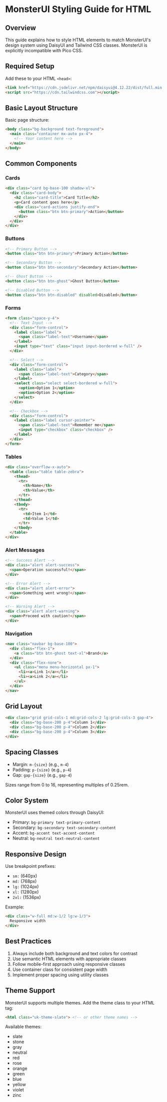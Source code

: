 # MonsterUI Styling Guide for HTML

## Overview
This guide explains how to style HTML elements to match MonsterUI's design system using DaisyUI and Tailwind CSS classes. MonsterUI is explicitly incompatible with Pico CSS.

## Required Setup

Add these to your HTML `<head>`:

```html
<link href="https://cdn.jsdelivr.net/npm/daisyui@4.12.22/dist/full.min.css" rel="stylesheet">
<script src="https://cdn.tailwindcss.com"></script>
```

## Basic Layout Structure

Basic page structure:

```html
<body class="bg-background text-foreground">
  <main class="container mx-auto px-4">
    <!-- Your content here -->
  </main>
</body>
```

## Common Components

### Cards

```html
<div class="card bg-base-100 shadow-xl">
  <div class="card-body">
    <h2 class="card-title">Card Title</h2>
    <p>Card content goes here</p>
    <div class="card-actions justify-end">
      <button class="btn btn-primary">Action</button>
    </div>
  </div>
</div>
```

### Buttons

```html
<!-- Primary Button -->
<button class="btn btn-primary">Primary Action</button>

<!-- Secondary Button -->
<button class="btn btn-secondary">Secondary Action</button>

<!-- Ghost Button -->
<button class="btn btn-ghost">Ghost Button</button>

<!-- Disabled Button -->
<button class="btn btn-disabled" disabled>Disabled</button>
```

### Forms

```html
<form class="space-y-4">
  <!-- Text Input -->
  <div class="form-control">
    <label class="label">
      <span class="label-text">Username</span>
    </label>
    <input type="text" class="input input-bordered w-full" />
  </div>

  <!-- Select -->
  <div class="form-control">
    <label class="label">
      <span class="label-text">Category</span>
    </label>
    <select class="select select-bordered w-full">
      <option>Option 1</option>
      <option>Option 2</option>
    </select>
  </div>

  <!-- Checkbox -->
  <div class="form-control">
    <label class="label cursor-pointer">
      <span class="label-text">Remember me</span>
      <input type="checkbox" class="checkbox" />
    </label>
  </div>
</form>
```

### Tables

```html
<div class="overflow-x-auto">
  <table class="table table-zebra">
    <thead>
      <tr>
        <th>Name</th>
        <th>Value</th>
      </tr>
    </thead>
    <tbody>
      <tr>
        <td>Item 1</td>
        <td>Value 1</td>
      </tr>
    </tbody>
  </table>
</div>
```

### Alert Messages

```html
<!-- Success Alert -->
<div class="alert alert-success">
  <span>Operation successful!</span>
</div>

<!-- Error Alert -->
<div class="alert alert-error">
  <span>Something went wrong!</span>
</div>

<!-- Warning Alert -->
<div class="alert alert-warning">
  <span>Proceed with caution!</span>
</div>
```

### Navigation

```html
<nav class="navbar bg-base-100">
  <div class="flex-1">
    <a class="btn btn-ghost text-xl">Brand</a>
  </div>
  <div class="flex-none">
    <ul class="menu menu-horizontal px-1">
      <li><a>Link 1</a></li>
      <li><a>Link 2</a></li>
    </ul>
  </div>
</nav>
```

## Grid Layout

```html
<div class="grid grid-cols-1 md:grid-cols-2 lg:grid-cols-3 gap-4">
  <div class="bg-base-200 p-4">Column 1</div>
  <div class="bg-base-200 p-4">Column 2</div>
  <div class="bg-base-200 p-4">Column 3</div>
</div>
```

## Spacing Classes

- Margin: `m-{size}` (e.g., `m-4`)
- Padding: `p-{size}` (e.g., `p-4`)
- Gap: `gap-{size}` (e.g., `gap-4`)

Sizes range from 0 to 16, representing multiples of 0.25rem.

## Color System

MonsterUI uses themed colors through DaisyUI:

- Primary: `bg-primary text-primary-content`
- Secondary: `bg-secondary text-secondary-content`
- Accent: `bg-accent text-accent-content`
- Neutral: `bg-neutral text-neutral-content`

## Responsive Design

Use breakpoint prefixes:
- `sm:` (640px)
- `md:` (768px)
- `lg:` (1024px)
- `xl:` (1280px)
- `2xl:` (1536px)

Example:
```html
<div class="w-full md:w-1/2 lg:w-1/3">
  Responsive width
</div>
```

## Best Practices

1. Always include both background and text colors for contrast
2. Use semantic HTML elements with appropriate classes
3. Follow mobile-first approach using responsive classes
4. Use container class for consistent page width
5. Implement proper spacing using utility classes

## Theme Support

MonsterUI supports multiple themes. Add the theme class to your HTML tag:

```html
<html class="uk-theme-slate"> <!-- or other theme names -->
```

Available themes:
- slate
- stone
- gray
- neutral
- red
- rose
- orange
- green
- blue
- yellow
- violet
- zinc


